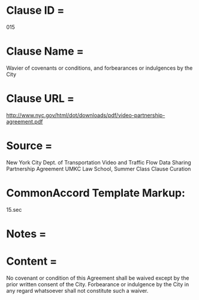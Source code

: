 # Clause ID = 
015

# Clause Name = 
Wavier of covenants or conditions, and forbearances or indulgences by the City 

# Clause URL = 
http://www.nyc.gov/html/dot/downloads/pdf/video-partnership-agreement.pdf

# Source = 
New York City Dept. of Transportation Video and Traffic Flow Data Sharing Partnership Agreement 
UMKC Law School, Summer Class Clause Curation

# CommonAccord Template Markup:   
15.sec

# Notes = 

# Content =
No covenant or condition of this Agreement shall be waived except by the prior written consent of the City. Forbearance or indulgence by the City in any regard whatsoever shall not constitute such a waiver.
